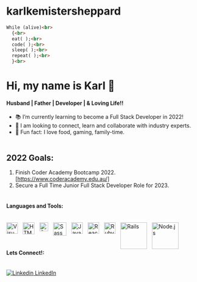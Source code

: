 # karlkemistersheppard 

```html
While (alive)<br>
  {<br>
  eat( );<br> 
  code( );<br> 
  sleep( );<br> 
  repeat( );<br>
  }<br>
```

# Hi, my name is Karl 👋 

#### Husband | Father | Developer | & Loving Life!!

- 📚 I’m currently learning to become a Full Stack Developer in 2022!
- 📱 I am looking to connect, learn and collaborate with industry experts.
- 📝 Fun fact: I love food, gaming, family-time.<br><br>

## 2022 Goals: 
1. Finish Coder Academy Bootcamp 2022. [https://www.coderacademy.edu.au/]
1. Secure a Full Time Junior Full Stack Developer Role for 2023.<br><br>



#### Languages and Tools:<br><br>

<img align="left" alt="Visual Studio Code" width="30px" src="https://upload.wikimedia.org/wikipedia/commons/thumb/9/9a/Visual_Studio_Code_1.35_icon.svg/512px-Visual_Studio_Code_1.35_icon.svg.png?20210804221519" style="padding-right:10px;" />
<img align="left" alt="HTML5" width="31px" src="https://upload.wikimedia.org/wikipedia/commons/thumb/6/61/HTML5_logo_and_wordmark.svg/512px-HTML5_logo_and_wordmark.svg.png?20170517184425" style="padding-right:10px;" />
<img align="left" alt="CSS3" width="23px" src="https://upload.wikimedia.org/wikipedia/commons/thumb/d/d5/CSS3_logo_and_wordmark.svg/363px-CSS3_logo_and_wordmark.svg.png?20160530175649" style="padding-right:10px;" />
<img align="left" alt="Sass" width="35px" src="https://upload.wikimedia.org/wikipedia/commons/thumb/9/96/Sass_Logo_Color.svg/512px-Sass_Logo_Color.svg.png?20150315202757" style="padding-right:10px;" />
<img align="left" alt="JavaScript" width="30px" src="https://upload.wikimedia.org/wikipedia/commons/thumb/9/99/Unofficial_JavaScript_logo_2.svg/512px-Unofficial_JavaScript_logo_2.svg.png?20141107110902" style="padding-right:10px;" />
<img align="left" alt="React" width="30px" src="https://upload.wikimedia.org/wikipedia/commons/thumb/a/a7/React-icon.svg/512px-React-icon.svg.png?20220125121207" style="padding-right:10px;" />
<img align="left" alt="Ruby" width="30px" src="https://upload.wikimedia.org/wikipedia/commons/thumb/7/73/Ruby_logo.svg/198px-Ruby_logo.svg.png?20101129171534" style="padding-right:10px;" />
<img align="left" alt="Rails" width="70px" src="https://upload.wikimedia.org/wikipedia/commons/thumb/6/62/Ruby_On_Rails_Logo.svg/411px-Ruby_On_Rails_Logo.svg.png?20170116014735" style="padding-right:10px;" />
<img align="left" alt="Node.js" width="70px" src="https://upload.wikimedia.org/wikipedia/commons/thumb/d/d9/Node.js_logo.svg/590px-Node.js_logo.svg.png?20170401104355" style="padding-right:10px;" /><br><br><br>

#### Lets Connect!:<br><br>
[![Linkedin](https://i.stack.imgur.com/gVE0j.png) LinkedIn](https://www.linkedin.com/in/karl-kemister-sheppard-09b34889/)
&nbsp;
